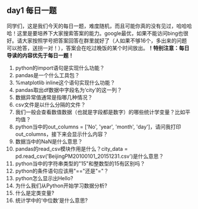 ## day1 每日一题

同学们，这是我们今天的每日一题，难度随机，而且可能你真的没有见过，哈哈哈哈！这里是要培养下大家搜索答案的能力。google最优，如果不能访问bing也很好。请大家按照学号把答案回答在群里就好了（人如果不够16个，多出来的问题可以抢答，送拐一对！），答案会在吃过晚饭的某个时间放出。**！特别注意：每日导读的内容优先于每日一题！**

1. python的import语句是实现什么功能？
2. pandas是一个什么工具包？
3. %matplotlib inline这个语句实现什么功能？
4. pandas取出df数据中字段名为‘city’的这一列？
5. 数据异常值通常是指哪几种情况？
6. csv文件是以什么分隔的文件？
7. 我们一般会查看数值数据（也就是字段都是数字）的哪些统计学变量？比如平均值？
8. python当中的out_columns = ['No', 'year', 'month', 'day']，请问我打印out_columns，接下来会显示什么内容？
9. 数据当中的NaN是什么意思？
10. pandas的read_csv模块作用是什么？city_data = pd.read_csv('BeijingPM20100101_20151231.csv')是什么意思？
11. python当中的字符串类型的"15"和整数型的15有区别吗？
12. python的条件语句应该用"=="还是"="？
13. python怎么显示出Hello?
14. 为什么我们从Python开始学习数据分析?
15. 什么是定类变量?
16. 统计学中的‘中位数’是什么意思?